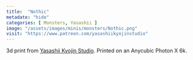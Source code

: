 ```yaml
---
title:  "Nothic"
metadate: "hide"
categories: [ Monsters, Yasashii ]
image: "/assets/images/minis/monsters/Nothic.png"
visit: "https://www.patreon.com/yasashiikyojinstudio"
---
```

3d print from [Yasashii Kyojin Studio](https://www.patreon.com/yasashiikyojinstudio). 
Printed on an Anycubic Photon X 6k.